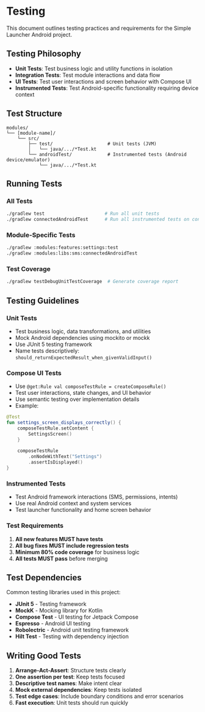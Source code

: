 # Testing

This document outlines testing practices and requirements for the Simple Launcher Android project.

## Testing Philosophy

- **Unit Tests**: Test business logic and utility functions in isolation
- **Integration Tests**: Test module interactions and data flow
- **UI Tests**: Test user interactions and screen behavior with Compose UI
- **Instrumented Tests**: Test Android-specific functionality requiring device context

## Test Structure

```
modules/
└── [module-name]/
    └── src/
        ├── test/                    # Unit tests (JVM)
        │   └── java/.../*Test.kt
        └── androidTest/             # Instrumented tests (Android device/emulator)
            └── java/.../*Test.kt
```

## Running Tests

### All Tests
```bash
./gradlew test                      # Run all unit tests
./gradlew connectedAndroidTest      # Run all instrumented tests on connected device
```

### Module-Specific Tests
```bash
./gradlew :modules:features:settings:test
./gradlew :modules:libs:sms:connectedAndroidTest
```

### Test Coverage
```bash
./gradlew testDebugUnitTestCoverage  # Generate coverage report
```

## Testing Guidelines

### Unit Tests
- Test business logic, data transformations, and utilities
- Mock Android dependencies using mockito or mockk
- Use JUnit 5 testing framework
- Name tests descriptively: `should_returnExpectedResult_when_givenValidInput()`

### Compose UI Tests  
- Use `@get:Rule val composeTestRule = createComposeRule()`
- Test user interactions, state changes, and UI behavior
- Use semantic testing over implementation details
- Example:
```kotlin
@Test
fun settings_screen_displays_correctly() {
    composeTestRule.setContent {
        SettingsScreen()
    }
    
    composeTestRule
        .onNodeWithText("Settings")
        .assertIsDisplayed()
}
```

### Instrumented Tests
- Test Android framework interactions (SMS, permissions, intents)
- Use real Android context and system services
- Test launcher functionality and home screen behavior

### Test Requirements

1. **All new features MUST have tests**
2. **All bug fixes MUST include regression tests**
3. **Minimum 80% code coverage** for business logic
4. **All tests MUST pass** before merging

## Test Dependencies

Common testing libraries used in this project:
- **JUnit 5** - Testing framework
- **MockK** - Mocking library for Kotlin
- **Compose Test** - UI testing for Jetpack Compose
- **Espresso** - Android UI testing
- **Robolectric** - Android unit testing framework
- **Hilt Test** - Testing with dependency injection

## Writing Good Tests

1. **Arrange-Act-Assert**: Structure tests clearly
2. **One assertion per test**: Keep tests focused
3. **Descriptive test names**: Make intent clear
4. **Mock external dependencies**: Keep tests isolated
5. **Test edge cases**: Include boundary conditions and error scenarios
6. **Fast execution**: Unit tests should run quickly